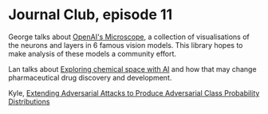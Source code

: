 # Journal Club, episode 11

George talks about [OpenAI's Microscope](https://openai.com/blog/microscope/), a collection of visualisations of the neurons and layers in 6 famous vision models. This library hopes to make analysis of these models a community effort.

Lan talks about [Exploring chemical space with AI](https://cen.acs.org/physical-chemistry/computational-chemistry/Exploring-chemical-space-AI-take/98/i13) and how that may change pharmaceutical drug discovery and development.

Kyle, [Extending Adversarial Attacks to Produce Adversarial Class Probability Distributions
](https://arxiv.org/abs/2004.06383)
